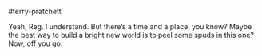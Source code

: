 #terry-pratchett 

Yeah, Reg. I understand. But there’s a time and a place, you know? Maybe the best way to build a bright new world is to peel some spuds in this one? Now, off you go.